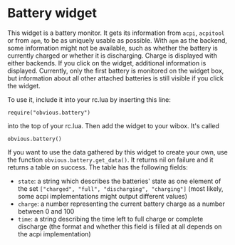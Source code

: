 Battery widget
==============

This widget is a battery monitor. It gets its information from `acpi`, `acpitool`
or from `apm`, to be as uniquely usable as possible. With `apm` as the backend,
some information might not be available, such as whether the battery is currently
charged or whether it is discharging. Charge is displayed with either backends.
If you click on the widget, additional information is displayed. Currently,
only the first battery is monitored on the widget box, but information about
all other attached batteries is still visible if you click the widget.

To use it, include it into your rc.lua by inserting this line:

    require("obvious.battery")

into the top of your rc.lua. Then add the widget to your wibox. It's called

    obvious.battery()

If you want to use the data gathered by this widget to create your own, use the
function `obvious.battery.get_data()`. It returns nil on failure and it returns
a table on success. The table has the following fields:

* `state`: a string which describes the batteries' state as one element of the
  set `["charged", "full", "discharging", "charging"]` (most likely, some
  acpi implementations might output different values)
* `charge`: a number representing the current battery charge as a number between
  0 and 100
* `time`: a string describing the time left to full charge or complete discharge
  (the format and whether this field is filled at all depends on the acpi implementation)
